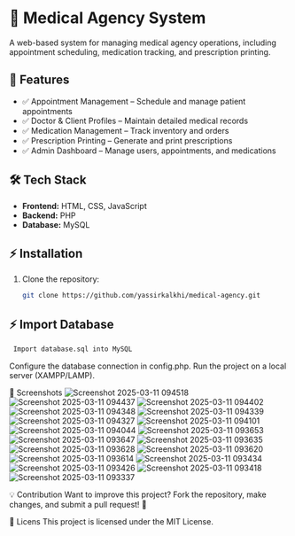 # 🏥 Medical Agency System

A web-based system for managing medical agency operations, including appointment scheduling, medication tracking, and prescription printing.

## 🚀 Features
- ✅ Appointment Management – Schedule and manage patient appointments
- ✅ Doctor & Client Profiles – Maintain detailed medical records
- ✅ Medication Management – Track inventory and orders
- ✅ Prescription Printing – Generate and print prescriptions
- ✅ Admin Dashboard – Manage users, appointments, and medications

## 🛠 Tech Stack
- **Frontend:** HTML, CSS, JavaScript
- **Backend:** PHP
- **Database:** MySQL

## ⚡ Installation
1. Clone the repository:  
   ```sh
   git clone https://github.com/yassirkalkhi/medical-agency.git
   ```
## ⚡ Import Database
   ```sh
    Import database.sql into MySQL
   ```
Configure the database connection in config.php.
Run the project on a local server (XAMPP/LAMP).

📸 Screenshots
![Screenshot 2025-03-11 094518](https://github.com/user-attachments/assets/c6c91c40-fbc1-4355-9b48-f6a125ee774a)
![Screenshot 2025-03-11 094437](https://github.com/user-attachments/assets/14c1053f-8d92-4015-8b6e-124514e00739)
![Screenshot 2025-03-11 094402](https://github.com/user-attachments/assets/8433f2f5-11be-49b0-9ae6-d1568f8b0131)
![Screenshot 2025-03-11 094348](https://github.com/user-attachments/assets/af054dd5-20d0-4a53-94b1-8d612d564b2a)
![Screenshot 2025-03-11 094339](https://github.com/user-attachments/assets/3044f130-7469-44f3-a701-a4410fd802f0)
![Screenshot 2025-03-11 094327](https://github.com/user-attachments/assets/926d2873-e4f6-405c-806c-bee16b7853e8)
![Screenshot 2025-03-11 094101](https://github.com/user-attachments/assets/3511fbbc-6c1b-429b-83f6-b3a7ee6c418f)
![Screenshot 2025-03-11 094044](https://github.com/user-attachments/assets/d951375c-3ce2-4de3-a1e6-5915938f6678)
![Screenshot 2025-03-11 093653](https://github.com/user-attachments/assets/53fd23d9-5e1b-4946-a5f2-5abd4b931e22)
![Screenshot 2025-03-11 093647](https://github.com/user-attachments/assets/5750f118-9dc6-4129-8d14-e5bee4a79c41)
![Screenshot 2025-03-11 093635](https://github.com/user-attachments/assets/98ea662c-1876-46da-aabf-3da2f1314674)
![Screenshot 2025-03-11 093628](https://github.com/user-attachments/assets/d2be8b82-9cce-4dae-b7dc-63d56a71db4a)
![Screenshot 2025-03-11 093620](https://github.com/user-attachments/assets/3ae821f2-ea1d-425c-ac74-8ab289c38775)
![Screenshot 2025-03-11 093614](https://github.com/user-attachments/assets/3bd354ce-f7af-4baf-9e50-8152d4541888)
![Screenshot 2025-03-11 093434](https://github.com/user-attachments/assets/e82020e2-bc3b-4015-8695-97bfcbe59a84)
![Screenshot 2025-03-11 093426](https://github.com/user-attachments/assets/4505351d-2309-4e3c-b6e9-293ab51d121d)
![Screenshot 2025-03-11 093418](https://github.com/user-attachments/assets/9002de8c-2b8b-480d-96eb-b7a62f19f271)
![Screenshot 2025-03-11 093337](https://github.com/user-attachments/assets/c06e4ca2-0ce0-4c5a-bba4-c1840b6f1ebd)


💡 Contribution
Want to improve this project? Fork the repository, make changes, and submit a pull request! 🚀

📜 Licens
This project is licensed under the MIT License.
